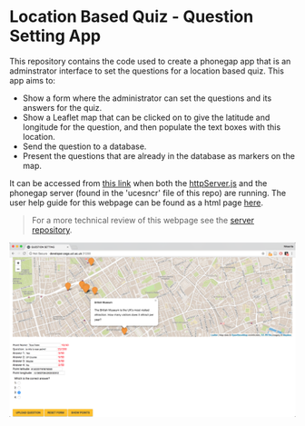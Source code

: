 # Location Based Quiz - Question Setting App

This repository contains the code used to create a phonegap app that is an adminstrator interface to set the questions for a location based quiz. This app aims to:

* Show a form where the administrator can set the questions and its answers for the quiz.
* Show a Leaflet map that can be clicked on to give the latitude and longitude for the question, and then populate the text boxes with this location.
* Send the question to a database.
* Present the questions that are already in the database as markers on the map.

It can be accessed from [this link](https://http://developer.cege.ucl.ac.uk:31288/) when both the [httpServer.js](https://github.com/nikscrits/server) and the phonegap server (found in the 'ucesncr' file of this repo) are running. The user help guide for this webpage can be found as a html page [here](https://rawgit.com/nikscrits/questions/master/userguide/Questions%20User%20Guide.html).

> For a more technical review of this webpage see the [server repository](https://github.com/nikscrits/server).

<p align="center"><img src="https://github.com/nikscrits/server/blob/master/screenshots/webapp.png" width="700"></p>
